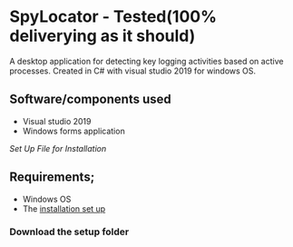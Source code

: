 # SpyLocator - Tested(100% deliverying as it should)
A desktop application for detecting key logging activities based on active processes. 
Created in C# with visual studio 2019 for windows OS.

## Software/components used
* Visual studio 2019
* Windows forms application

*Set Up File for Installation*

## Requirements;
* Windows OS
* The [installation set up](https://drive.google.com/drive/folders/1fKe-KdYSjalKJs1XChrw0ABpXclA-ud9?usp=sharing)
### Download the setup folder
